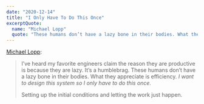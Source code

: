 ```yaml
---
date: "2020-12-14"
title: "I Only Have To Do This Once"
excerptQuote:
  name: "Michael Lopp"
  quote: "These humans don’t have a lazy bone in their bodies. What they appreciate is efficiency. _I want to design this system so I only have to do this once._"
---
```


[Michael Lopp](https://www.oreilly.com/library/view/the-art-of/9781492045687/):

> I’ve heard my favorite engineers claim the reason they are productive is because they are lazy. It’s a humblebrag. These humans don’t have a lazy bone in their bodies. What they appreciate is efficiency. _I want to design this system so I only have to do this once._
>
> Setting up the initial conditions and letting the work just happen.
